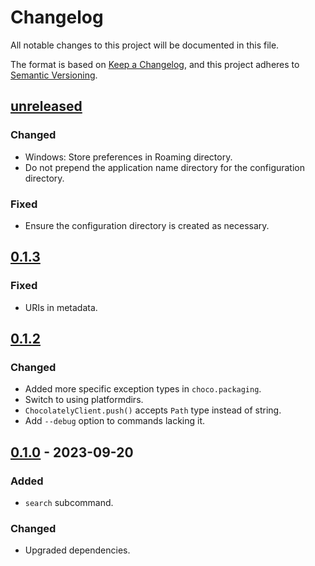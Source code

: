 <!-- markdownlint-configure-file {"MD024": { "siblings_only": true } } -->

# Changelog

All notable changes to this project will be documented in this file.

The format is based on [Keep a Changelog](https://keepachangelog.com/en/1.0.0/), and this project
adheres to [Semantic Versioning](https://semver.org/spec/v2.0.0.html).

## [unreleased]

### Changed

- Windows: Store preferences in Roaming directory.
- Do not prepend the application name directory for the configuration directory.

### Fixed

- Ensure the configuration directory is created as necessary.

## [0.1.3]

### Fixed

- URIs in metadata.

## [0.1.2]

### Changed

- Added more specific exception types in `choco.packaging`.
- Switch to using platformdirs.
- `ChocolatelyClient.push()` accepts `Path` type instead of string.
- Add `--debug` option to commands lacking it.

## [0.1.0] - 2023-09-20

### Added

- `search` subcommand.

### Changed

- Upgraded dependencies.

[unreleased]: https://github.com/Tatsh/pychoco/compare/v0.1.3...HEAD
[0.1.3]: https://github.com/Tatsh/pychoco/compare/v0.1.2...v0.1.3
[0.1.2]: https://github.com/Tatsh/pychoco/compare/v0.1.1...v0.1.2
[0.1.0]: https://github.com/Tatsh/pychoco/compare/v0.0.3...v0.1.0
